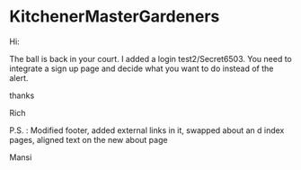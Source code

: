 # KitchenerMasterGardeners

Hi:

The ball is back in your court. I added a login test2/Secret6503. You need to integrate a sign up page and decide what you want to do instead of the alert.

thanks

Rich

P.S. : Modified footer, added external links in it, swapped about an d index pages, aligned text on the new about page

Mansi